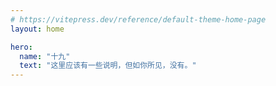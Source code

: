 ```yaml
---
# https://vitepress.dev/reference/default-theme-home-page
layout: home

hero:
  name: "十九"
  text: "这里应该有一些说明，但如你所见，没有。"
---
```


